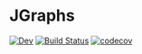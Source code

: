 # JGraphs

<!-- [![Stable](https://img.shields.io/badge/docs-stable-blue.svg)](https://gpucce.github.io/JGraphs.jl/stable) -->
[![Dev](https://img.shields.io/badge/docs-dev-blue.svg)](https://gpucce.github.io/JGraphs.jl/dev)
[![Build Status](https://github.com/gpucce/JGraphs.jl/workflows/CI/badge.svg)](https://github.com/gpucce/JGraphs.jl/actions)
[![codecov](https://codecov.io/gh/gpucce/JGraphs.jl/branch/main/graph/badge.svg?token=nfhGqwVIJD)](https://codecov.io/gh/gpucce/JGraphs.jl)
